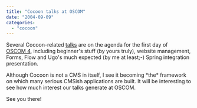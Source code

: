 ```yaml
---
title: "Cocoon talks at OSCOM"
date: "2004-09-09"
categories: 
  - "cocoon"
---
```


Several Cocoon-related [talks](http://www.oscom.org/events/oscom4/program/) are on the agenda for the first day of [OSCOM 4](http://www.oscom.org/events/oscom4/), including beginner's stuff (by yours truly), website management, Forms, Flow and Ugo's much expected (by me at least;-) Spring integration presentation.

Although Cocoon is not a CMS in itself, I see it becoming \*the\* framework on which many serious CMSish applications are built. It will be interesting to see how much interest our talks generate at OSCOM.

See you there!
